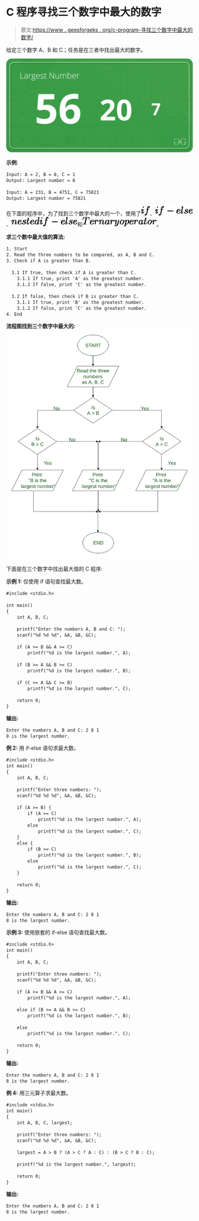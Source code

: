 # C 程序寻找三个数字中最大的数字

> 原文:[https://www . geesforgeks . org/c-program-寻找三个数字中最大的数字/](https://www.geeksforgeeks.org/c-program-to-find-the-largest-number-among-three-numbers/)

给定三个数字 A、B 和 C；任务是在三者中找出最大的数字。

![](img/c41496807dc9718900368b02aa5d7615.png)

**示例**:

```
Input: A = 2, B = 8, C = 1
Output: Largest number = 8

Input: A = 231, B = 4751, C = 75821
Output: Largest number = 75821

```

在下面的程序中，为了找到三个数字中最大的一个，使用了![if](img/bef35a9d6fb9b57d61fdd16064234c95.png "Rendered by QuickLaTeX.com")、![if-else](img/0a0aa6968e9d1698de35dfb12338bea3.png "Rendered by QuickLaTeX.com")、![nested if-else](img/aecad2fbd8b909345250aab9c13328ec.png "Rendered by QuickLaTeX.com")和![Ternary operator](img/808ea77923fd5cfc933e9d2e3fcef693.png "Rendered by QuickLaTeX.com")。

**求三个数中最大值的算法:**

```
1. Start
2. Read the three numbers to be compared, as A, B and C.
3. Check if A is greater than B.

  3.1 If true, then check if A is greater than C.
    3.1.1 If true, print 'A' as the greatest number.
    3.1.2 If false, print 'C' as the greatest number.

  3.2 If false, then check if B is greater than C.
    3.1.1 If true, print 'B' as the greatest number.
    3.1.2 If false, print 'C' as the greatest number.
4. End

```

**流程图找到三个数字中最大的:**
![](img/883ef214076d1eb6b05c5d53a4768d16.png)

下面是在三个数字中找出最大值的 C 程序:

**示例 1:** 仅使用 if 语句查找最大数。

```
#include <stdio.h>

int main()
{
    int A, B, C;

    printf("Enter the numbers A, B and C: ");
    scanf("%d %d %d", &A, &B, &C);

    if (A >= B && A >= C)
        printf("%d is the largest number.", A);

    if (B >= A && B >= C)
        printf("%d is the largest number.", B);

    if (C >= A && C >= B)
        printf("%d is the largest number.", C);

    return 0;
}
```

**输出:**

```
Enter the numbers A, B and C: 2 8 1 
8 is the largest number.

```

**例 2:** 用 if-else 语句求最大数。

```
#include <stdio.h>
int main()
{
    int A, B, C;

    printf("Enter three numbers: ");
    scanf("%d %d %d", &A, &B, &C);

    if (A >= B) {
        if (A >= C)
            printf("%d is the largest number.", A);
        else
            printf("%d is the largest number.", C);
    }
    else {
        if (B >= C)
            printf("%d is the largest number.", B);
        else
            printf("%d is the largest number.", C);
    }

    return 0;
}
```

**输出:**

```
Enter the numbers A, B and C: 2 8 1 
8 is the largest number.

```

**示例 3:** 使用嵌套的 if-else 语句查找最大数。

```
#include <stdio.h>
int main()
{
    int A, B, C;

    printf("Enter three numbers: ");
    scanf("%d %d %d", &A, &B, &C);

    if (A >= B && A >= C)
        printf("%d is the largest number.", A);

    else if (B >= A && B >= C)
        printf("%d is the largest number.", B);

    else
        printf("%d is the largest number.", C);

    return 0;
}
```

**输出:**

```
Enter the numbers A, B and C: 2 8 1 
8 is the largest number.

```

**例 4:** 用三元算子求最大数。

```
#include <stdio.h>
int main()
{
    int A, B, C, largest;

    printf("Enter three numbers: ");
    scanf("%d %d %d", &A, &B, &C);

    largest = A > B ? (A > C ? A : C) : (B > C ? B : C);

    printf("%d is the largest number.", largest);

    return 0;
}
```

**输出:**

```
Enter the numbers A, B and C: 2 8 1 
8 is the largest number.

```